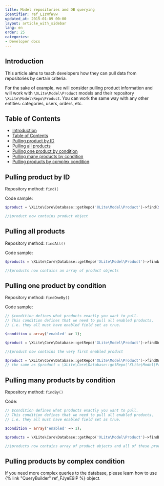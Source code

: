 ```yaml
---
title: Model repositories and DB querying
identifier: ref_L1zWfWvw
updated_at: 2015-01-09 00:00
layout: article_with_sidebar
lang: en
order: 25
categories:
- Developer docs
---
```


## Introduction

This article aims to teach developers how they can pull data from repositories by certain criteria.

For the sake of example, we will consider pulling product information and will work with `\XLite\Model\Product` models and their repository `\XLite\Model\Repo\Product`. You can work the same way with any other entities: categories, users, orders, etc.

## Table of Contents

*   [Introduction](#introduction)
*   [Table of Contents](#table-of-contents)
*   [Pulling product by ID](#pulling-product-by-id)
*   [Pulling all products](#pulling-all-products)
*   [Pulling one product by condition](#pulling-one-product-by-condition)
*   [Pulling many products by condition](#pulling-many-products-by-condition)
*   [Pulling products by complex condition](#pulling-products-by-complex-condition)

## Pulling product by ID

Repository method: `find()`

Code sample: 

```php
$product = \XLite\Core\Database::getRepo('XLite\Model\Product')->find($id);

//$product now contains product object
```

## Pulling all products

Repository method: `findAll()`

Code sample: 

```php
$products = \XLite\Core\Database::getRepo('XLite\Model\Product')->findAll();

//$products now contains an array of product objects
```

## Pulling one product by condition

Repository method: `findOneBy()`

Code sample:

```php
// $condition defines what products exactly you want to pull.
// This condition defines that we need to pull all enabled products, 
// i.e. they all must have enabled field set as true.

$condition = array('enabled' => 1);

$product = \XLite\Core\Database::getRepo('XLite\Model\Product')->findOneBy($condition);

//$product now contains the very first enabled product

$product = \XLite\Core\Database::getRepo('XLite\Model\Product')->findOneBy(array('product_id' => $id));
// the same as $product = \XLite\Core\Database::getRepo('XLite\Model\Product')->find($id);
```

## Pulling many products by condition

Repository method: `findBy()`

Code:

```php
// $condition defines what products exactly you want to pull.
// This condition defines that we need to pull all enabled products, 
// i.e. they all must have enabled field set as true.

$condition = array('enabled' => 1);

$products = \XLite\Core\Database::getRepo('XLite\Model\Product')->findBy($condition);

//$products now contains array of product objects and all of these products are enabled 
```

## Pulling products by complex condition

If you need more complex queries to the database, please learn how to use {% link "QueryBuilder" ref_FJyeE9lP %} object.